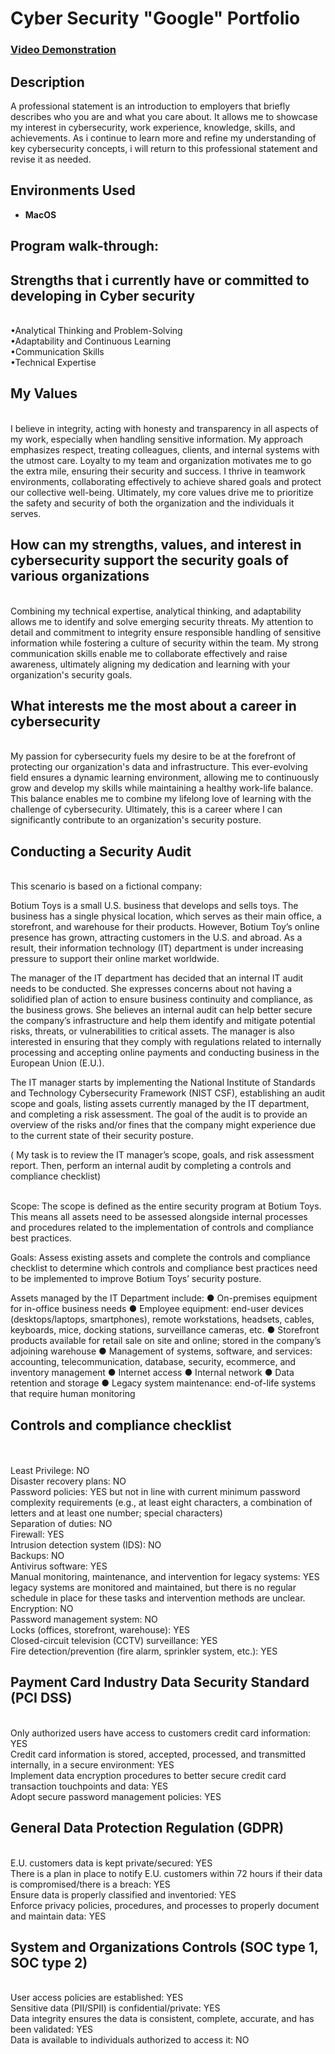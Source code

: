 <h1>Cyber Security "Google" Portfolio</h1>

 ### [Video Demonstration]()

<h2>Description</h2>
A professional statement is an introduction to employers that briefly describes who you are and what you care about. It allows me to showcase my interest in cybersecurity, work experience, knowledge, skills, and achievements. As i continue to learn more and refine my understanding of key cybersecurity concepts, i will return to this professional statement and revise it as needed.


<br />


<h2>Environments Used </h2>

- <b>MacOS</b> 

<h2>Program walk-through:</h2>

<h2>Strengths that i currently have or committed to developing in Cyber security</h2> 
<br />•Analytical Thinking and Problem-Solving
<br />•Adaptability and Continuous Learning
<br />•Communication Skills
<br />•Technical Expertise
<br />

<h2>My Values</h2>
<br /> 
I believe in integrity, acting with honesty and transparency in all aspects of my work, especially when handling sensitive information. My approach emphasizes respect, treating colleagues, clients, and internal systems with the utmost care. Loyalty to my team and organization motivates me to go the extra mile, ensuring their security and success. I thrive in teamwork environments, collaborating effectively to achieve shared goals and protect our collective well-being. Ultimately, my core values drive me to prioritize the safety and security of both the organization and the individuals it serves.

<h2>How can my strengths, values, and interest in cybersecurity support the security goals of various organizations</h2>

<br /> 
Combining my technical expertise, analytical thinking, and adaptability allows me to identify and solve emerging security threats. My attention to detail and commitment to integrity ensure responsible handling of sensitive information while fostering a culture of security within the team. My strong communication skills enable me to collaborate effectively and raise awareness, ultimately aligning my dedication and learning with your organization's security goals.

<h2>What interests me the most about a career in cybersecurity</h2>

<br /> My passion for cybersecurity fuels my desire to be at the forefront of protecting our organization's data and infrastructure. This ever-evolving field ensures a dynamic learning environment, allowing me to continuously grow and develop my skills while maintaining a healthy work-life balance. This balance enables me to combine my lifelong love of learning with the challenge of cybersecurity. Ultimately, this is a career where I can significantly contribute to an organization's security posture.



<h2>Conducting a Security Audit</h2>

<br /> This scenario is based on a fictional company:

Botium Toys is a small U.S. business that develops and sells toys. The business has a single physical location, which serves as their main office, a storefront, and warehouse for their products. However, Botium Toy’s online presence has grown, attracting customers in the U.S. and abroad. As a result, their information technology (IT) department is under increasing pressure to support their online market worldwide. 

The manager of the IT department has decided that an internal IT audit needs to be conducted. She expresses concerns about not having a solidified plan of action to ensure business continuity and compliance, as the business grows. She believes an internal audit can help better secure the company’s infrastructure and help them identify and mitigate potential risks, threats, or vulnerabilities to critical assets. The manager is also interested in ensuring that they comply with regulations related to internally processing and accepting online payments and conducting business in the European Union (E.U.).   

The IT manager starts by implementing the National Institute of Standards and Technology Cybersecurity Framework (NIST CSF), establishing an audit scope and goals, listing assets currently managed by the IT department, and completing a risk assessment. The goal of the audit is to provide an overview of the risks and/or fines that the company might experience due to the current state of their security posture.

( My task is to review the IT manager’s scope, goals, and risk assessment report. Then, perform an internal audit by completing a controls and compliance checklist)

<br /> Scope: The scope is defined as the entire security program at Botium Toys. This means
all assets need to be assessed alongside internal processes and procedures related to
the implementation of controls and compliance best practices.

Goals: Assess existing assets and complete the controls and compliance checklist to
determine which controls and compliance best practices need to be implemented to
improve Botium Toys’ security posture.

Assets managed by the IT Department include:
● On-premises equipment for in-office business needs
● Employee equipment: end-user devices (desktops/laptops, smartphones),
remote workstations, headsets, cables, keyboards, mice, docking stations,
surveillance cameras, etc.
● Storefront products available for retail sale on site and online; stored in the
company’s adjoining warehouse
● Management of systems, software, and services: accounting,
telecommunication, database, security, ecommerce, and inventory
management
● Internet access
● Internal network
● Data retention and storage
● Legacy system maintenance: end-of-life systems that require human
monitoring

<h2>Controls and compliance checklist</h2>

<br /> 
<br /> Least Privilege: NO
<br /> Disaster recovery plans: NO
<br /> Password policies: YES but not in line
with current minimum password complexity requirements (e.g., at least eight
characters, a combination of letters and at least one number; special
characters) 
<br /> Separation of duties: NO
<br /> Firewall: YES
<br /> Intrusion detection system (IDS): NO
<br /> Backups: NO
<br /> Antivirus software: YES
<br /> Manual monitoring, maintenance, and intervention for legacy
systems: YES legacy systems are monitored and maintained, but there is no regular
schedule in place for these tasks and intervention methods are unclear.
<br /> Encryption: NO
<br /> Password management system: NO 
<br /> Locks (offices, storefront, warehouse): YES
<br /> Closed-circuit television (CCTV) surveillance: YES
<br /> Fire detection/prevention (fire alarm, sprinkler system, etc.): YES

<h2>Payment Card Industry Data Security Standard (PCI DSS)</h2>
<br /> Only authorized users have access to customers credit card
information: YES
<br /> Credit card information is stored, accepted, processed, and
transmitted internally, in a secure environment: YES
<br /> Implement data encryption procedures to better secure credit card
transaction touchpoints and data: YES
<br /> Adopt secure password management policies: YES
<h2>General Data Protection Regulation (GDPR)</h2>

<br /> E.U. customers data is kept private/secured: YES
<br /> There is a plan in place to notify E.U. customers within 72 hours if
their data is compromised/there is a breach: YES
<br /> Ensure data is properly classified and inventoried: YES
<br /> Enforce privacy policies, procedures, and processes to properly
document and maintain data: YES

<h2>System and Organizations Controls (SOC type 1, SOC type 2)</h2>
<br /> User access policies are established: YES
<br /> Sensitive data (PII/SPII) is confidential/private: YES
<br /> Data integrity ensures the data is consistent, complete, accurate,
and has been validated: YES
<br /> Data is available to individuals authorized to access it: NO




































<!--
 ```diff
- text in red
+ text in green
! text in orange
# text in gray
@@ text in purple (and bold)@@
```
--!>
